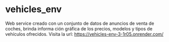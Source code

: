 # vehicles_env
Web service creado con un conjunto de datos de anuncios de venta de coches, brinda informa
ción gráfica de los precios, modelos y tipos de vehículos ofrecidos.
Visita la url:
https://vehicles-env-3-1r05.onrender.com/
